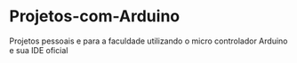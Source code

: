 # Projetos-com-Arduino
Projetos pessoais e para a faculdade utilizando o micro controlador Arduino e sua IDE oficial
